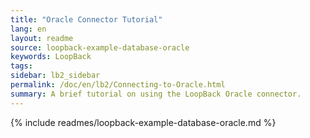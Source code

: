 ```yaml
---
title: "Oracle Connector Tutorial"
lang: en
layout: readme
source: loopback-example-database-oracle
keywords: LoopBack
tags:
sidebar: lb2_sidebar
permalink: /doc/en/lb2/Connecting-to-Oracle.html
summary: A brief tutorial on using the LoopBack Oracle connector.
---
```


{% include readmes/loopback-example-database-oracle.md %}
